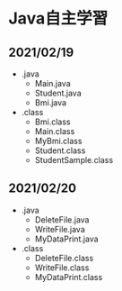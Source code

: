 # Java自主学習

## 2021/02/19
* .java
  * Main.java
  * Student.java
  * Bmi.java
* .class
  * Bmi.class
  * Main.class
  * MyBmi.class
  * Student.class
  * StudentSample.class
  
## 2021/02/20
* .java
  * DeleteFile.java
  * WriteFile.java
  * MyDataPrint.java
* .class
  * DeleteFile.class
  * WriteFile.class
  * MyDataPrint.class
